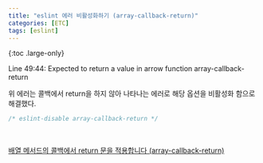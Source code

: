 ```yaml
---
title: "eslint 에러 비활성화하기 (array-callback-return)"
categories: [ETC]
tags: [eslint]
---
```


{:toc .large-only}

Line 49:44: Expected to return a value in arrow function array-callback-return

위 에러는 콜백에서 return을 하지 않아 나타나는 에러로 해당 옵션을 비활성화 함으로 해결했다.

```js
/* eslint-disable array-callback-return */
```

<br/>

[배열 메서드의 콜백에서 return 문을 적용합니다 (array-callback-return)](https://eslint.org/docs/rules/array-callback-return)
